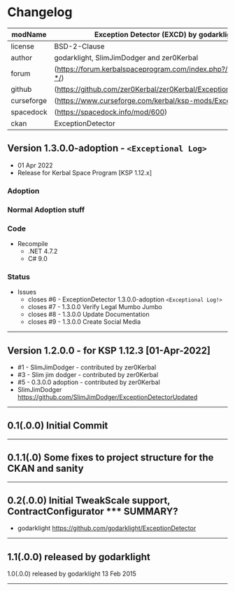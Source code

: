 # Changelog  
  
| modName    | Exception Detector (EXCD) by godarklight                          |
| ---------- | ----------------------------------------------------------------- |
| license    | BSD-2-Clause                                                      |
| author     | godarklight, SlimJimDodger and zer0Kerbal                         |
| forum      | (https://forum.kerbalspaceprogram.com/index.php?/topic/207511-*/) |
| github     | (https://github.com/zer0Kerbal/zer0Kerbal/ExceptionDetector)      |
| curseforge | (https://www.curseforge.com/kerbal/ksp-mods/ExceptionDetector)    |
| spacedock  | (https://spacedock.info/mod/600)                                  |
| ckan       | ExceptionDetector                                                 |

## Version 1.3.0.0-adoption - `<Exceptional Log>`

* 01 Apr 2022  
* Release for Kerbal Space Program [KSP 1.12.x]

### Adoption

### Normal Adoption stuff

### Code

* Recompile
  * .NET 4.7.2
  * C# 9.0

### Status

* Issues
  * closes #6 - ExceptionDetector 1.3.0.0-adoption `<Exceptional Log!>`
  * closes #7 - 1.3.0.0 Verify Legal Mumbo Jumbo
  * closes #8 - 1.3.0.0 Update Documentation
  * closes #9 - 1.3.0.0 Create Social Media

---

## Version 1.2.0.0 - for KSP 1.12.3 [01-Apr-2022]

* #1 - SlimJimDodger - contributed by zer0Kerbal
* #3 - Slim jim dodger - contributed by zer0Kerbal
* #5 - 0.3.0.0 adoption - contributed by zer0Kerbal
* SlimJimDodger https://github.com/SlimJimDodger/ExceptionDetectorUpdated

---

## 0.1(.0.0) Initial Commit

---

## 0.1.1(.0) Some fixes to project structure for the CKAN and sanity

---

## 0.2(.0.0) Initial TweakScale support, ContractConfigurator *** SUMMARY?

* godarklight https://github.com/godarklight/ExceptionDetector

---

## 1.1(.0.0) released by godarklight

1.0(.0.0) released by godarklight
13 Feb 2015

---
